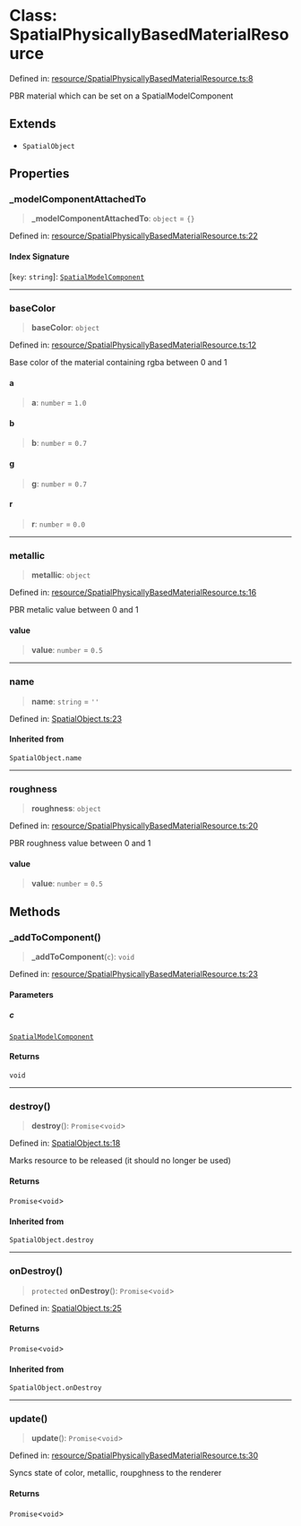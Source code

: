 # Class: SpatialPhysicallyBasedMaterialResource

Defined in: [resource/SpatialPhysicallyBasedMaterialResource.ts:8](https://github.com/webspatial/webspatial-sdk/blob/main/core/src/core/resource/SpatialPhysicallyBasedMaterialResource.ts#L8)

PBR material which can be set on a SpatialModelComponent

## Extends

- `SpatialObject`

## Properties

### \_modelComponentAttachedTo

> **\_modelComponentAttachedTo**: `object` = `{}`

Defined in: [resource/SpatialPhysicallyBasedMaterialResource.ts:22](https://github.com/webspatial/webspatial-sdk/blob/main/core/src/core/resource/SpatialPhysicallyBasedMaterialResource.ts#L22)

#### Index Signature

\[`key`: `string`\]: [`SpatialModelComponent`](SpatialModelComponent.md)

***

### baseColor

> **baseColor**: `object`

Defined in: [resource/SpatialPhysicallyBasedMaterialResource.ts:12](https://github.com/webspatial/webspatial-sdk/blob/main/core/src/core/resource/SpatialPhysicallyBasedMaterialResource.ts#L12)

Base color of the material containing rgba between 0 and 1

#### a

> **a**: `number` = `1.0`

#### b

> **b**: `number` = `0.7`

#### g

> **g**: `number` = `0.7`

#### r

> **r**: `number` = `0.0`

***

### metallic

> **metallic**: `object`

Defined in: [resource/SpatialPhysicallyBasedMaterialResource.ts:16](https://github.com/webspatial/webspatial-sdk/blob/main/core/src/core/resource/SpatialPhysicallyBasedMaterialResource.ts#L16)

PBR metalic value between 0 and 1

#### value

> **value**: `number` = `0.5`

***

### name

> **name**: `string` = `''`

Defined in: [SpatialObject.ts:23](https://github.com/webspatial/webspatial-sdk/blob/main/core/src/core/SpatialObject.ts#L23)

#### Inherited from

`SpatialObject.name`

***

### roughness

> **roughness**: `object`

Defined in: [resource/SpatialPhysicallyBasedMaterialResource.ts:20](https://github.com/webspatial/webspatial-sdk/blob/main/core/src/core/resource/SpatialPhysicallyBasedMaterialResource.ts#L20)

PBR roughness value between 0 and 1

#### value

> **value**: `number` = `0.5`

## Methods

### \_addToComponent()

> **\_addToComponent**(`c`): `void`

Defined in: [resource/SpatialPhysicallyBasedMaterialResource.ts:23](https://github.com/webspatial/webspatial-sdk/blob/main/core/src/core/resource/SpatialPhysicallyBasedMaterialResource.ts#L23)

#### Parameters

##### c

[`SpatialModelComponent`](SpatialModelComponent.md)

#### Returns

`void`

***

### destroy()

> **destroy**(): `Promise`\<`void`\>

Defined in: [SpatialObject.ts:18](https://github.com/webspatial/webspatial-sdk/blob/main/core/src/core/SpatialObject.ts#L18)

Marks resource to be released (it should no longer be used)

#### Returns

`Promise`\<`void`\>

#### Inherited from

`SpatialObject.destroy`

***

### onDestroy()

> `protected` **onDestroy**(): `Promise`\<`void`\>

Defined in: [SpatialObject.ts:25](https://github.com/webspatial/webspatial-sdk/blob/main/core/src/core/SpatialObject.ts#L25)

#### Returns

`Promise`\<`void`\>

#### Inherited from

`SpatialObject.onDestroy`

***

### update()

> **update**(): `Promise`\<`void`\>

Defined in: [resource/SpatialPhysicallyBasedMaterialResource.ts:30](https://github.com/webspatial/webspatial-sdk/blob/main/core/src/core/resource/SpatialPhysicallyBasedMaterialResource.ts#L30)

Syncs state of color, metallic, roupghness to the renderer

#### Returns

`Promise`\<`void`\>
